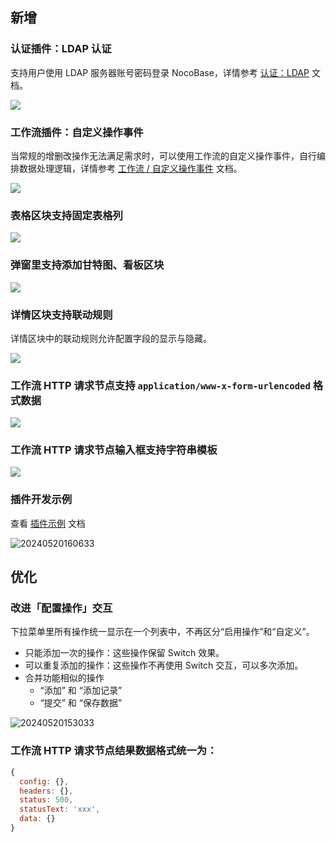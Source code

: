 ## 新增

### 认证插件：LDAP 认证

支持用户使用 LDAP 服务器账号密码登录 NocoBase，详情参考 [认证：LDAP](/handbook/auth-ldap) 文档。

![](https://static-docs.nocobase.com/202405191513995.png)

### 工作流插件：自定义操作事件

当常规的增删改操作无法满足需求时，可以使用工作流的自定义操作事件，自行编排数据处理逻辑，详情参考 [工作流 / 自定义操作事件](/handbook/workflow/plugins/custom-action-trigger) 文档。

![](https://static-docs.nocobase.com/202405191515770.png)

### 表格区块支持固定表格列

![](https://static-docs.nocobase.com/202405191512587.png)

### 弹窗里支持添加甘特图、看板区块

![](https://static-docs.nocobase.com/202405191512280.png)

### 详情区块支持联动规则

详情区块中的联动规则允许配置字段的显示与隐藏。

![](https://static-docs.nocobase.com/202405191513781.png)

### 工作流 HTTP 请求节点支持 `application/www-x-form-urlencoded` 格式数据

![](https://static-docs.nocobase.com/202405191514472.png)

### 工作流 HTTP 请求节点输入框支持字符串模板

![](https://static-docs.nocobase.com/202405191514748.png)

### 插件开发示例

查看 [插件示例](/plugin-samples) 文档

![20240520160633](https://static-docs.nocobase.com/20240520160633.png)

## 优化

### 改进「配置操作」交互

下拉菜单里所有操作统一显示在一个列表中，不再区分“启用操作”和“自定义”。

- 只能添加一次的操作：这些操作保留 Switch 效果。
- 可以重复添加的操作：这些操作不再使用 Switch 交互，可以多次添加。
- 合并功能相似的操作
  - “添加” 和 “添加记录”
  - “提交” 和 “保存数据”

![20240520153033](https://static-docs.nocobase.com/20240520153033.png)

### 工作流 HTTP 请求节点结果数据格式统一为：

```js
{
  config: {},
  headers: {},
  status: 500,
  statusText: 'xxx',
  data: {}
}
```


```
